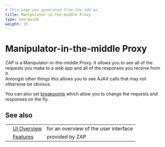 ```yaml
---
# This page was generated from the add-on.
title: Manipulator-in-the-middle Proxy
type: userguide
weight: 15
---
```


# Manipulator-in-the-middle Proxy

ZAP is a Manipulator-in-the-middle Proxy. It allows you to see all of the requests you make to a web app
and all of the responses you receive from it.  
Amongst other things this allows you to see AJAX calls that may not otherwise be obvious.

You can also set [breakpoints](/docs/desktop/start/features/breakpoints/) which allow you to change the requests and responses on the fly.

## See also

|   |                                           |                                       |
|---|-------------------------------------------|---------------------------------------|
|   | [UI Overview](/docs/desktop/ui/)          | for an overview of the user interface |
|   | [Features](/docs/desktop/start/features/) | provided by ZAP                       |
